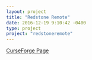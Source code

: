 ```yaml
---
layout: project
title: "Redstone Remote"
date: 2016-12-19 9:10:42 -0400
type: project
project: "redstoneremote"
---
```


[CurseForge Page](http://minecraft.curseforge.com/projects/redstone-remote/)